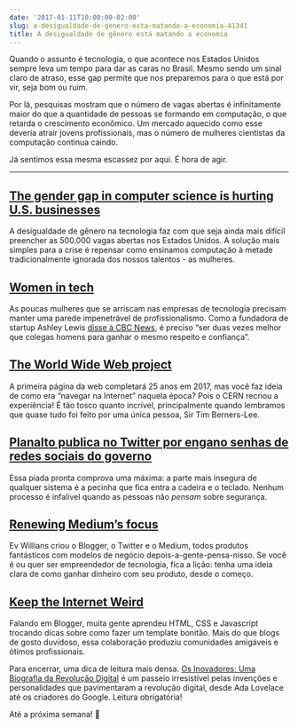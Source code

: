 ```yaml
---
date: '2017-01-11T10:00:00-02:00'
slug: a-desigualdade-de-genero-esta-matando-a-economia-41341
title: A desigualdade de gênero está matando a economia
---
```

Quando o assunto é tecnologia, o que acontece nos Estados Unidos sempre leva um tempo para dar as caras no Brasil. Mesmo sendo um sinal claro de atraso, esse gap permite que nos preparemos para o que está por vir, seja bom ou ruim.  

Por lá, pesquisas mostram que o número de vagas abertas é infinitamente maior do que a quantidade de pessoas se formando em computação, o que retarda o crescimento econômico. Um mercado aquecido como esse deveria atrair jovens profissionais, mas o número de mulheres cientistas da computação continua caindo.  

Já sentimos essa mesma escassez por aqui. É hora de agir.

* * *

## [The gender gap in computer science is hurting U.S. businesses](https://www.washingtonpost.com/opinions/the-gender-gap-in-computer-science-is-hurting-us-businesses/2016/12/27/fa4f6680-c247-11e6-9578-0054287507db_story.html?linkId=33154571)

A desigualdade de gênero na tecnologia faz com que seja ainda mais difícil preencher as 500.000 vagas abertas nos Estados Unidos. A solução mais simples para a crise é repensar como ensinamos computação à metade tradicionalmente ignorada dos nossos talentos - as mulheres.

## [Women in tech](https://www.linkedin.com/pulse/women-tech-ezekiel-buchheit)

As poucas mulheres que se arriscam nas empresas de tecnologia precisam manter uma parede impenetrável de profissionalismo. Como a fundadora de startup Ashley Lewis [disse à CBC News](http://www.cbc.ca/news/technology/sexism-tech-industry-pringle-1.3786521), é preciso “ser duas vezes melhor que colegas homens para ganhar o mesmo respeito e confiança”.

## [The World Wide Web project](http://line-mode.cern.ch/www/hypertext/WWW/TheProject.html)

A primeira página da web completará 25 anos em 2017, mas você faz ideia de como era “navegar na Internet” naquela época? Pois o CERN recriou a experiência! É tão tosco quanto incrível, principalmente quando lembramos que quase tudo foi feito por uma única pessoa, Sir Tim Berners-Lee.

## [Planalto publica no Twitter por engano senhas de redes sociais do governo](http://g1.globo.com/politica/noticia/planalto-publica-no-twitter-por-engano-senhas-de-redes-sociais-do-governo.ghtml)

Essa piada pronta comprova uma máxima: a parte mais insegura de qualquer sistema é a pecinha que fica entra a cadeira e o teclado. Nenhum processo é infalível quando as pessoas não _pensam_ sobre segurança.

## [Renewing Medium’s focus](https://blog.medium.com/renewing-mediums-focus-98f374a960be)

Ev Willians criou o Blogger, o Twitter e o Medium, todos produtos fantásticos com modelos de negócio depois-a-gente-pensa-nisso. Se você é ou quer ser empreendedor de tecnologia, fica a lição: tenha uma ideia clara de como ganhar dinheiro com seu produto, desde o começo.

## [Keep the Internet Weird](https://medium.com/@ohhoe/keep-the-internet-weird-1137eece27c4)

Falando em Blogger, muita gente aprendeu HTML, CSS e Javascript trocando dicas sobre como fazer um template bonitão. Mais do que blogs de gosto duvidoso, essa colaboração produziu comunidades amigáveis e ótimos profissionais.

Para encerrar, uma dica de leitura mais densa. [Os Inovadores: Uma Biografia da Revolução Digital](http://www.buscape.com.br/inovadores-os-uma-biografia-da-revolucao-digital-walter-isaacson-8535925023) é um passeio irresistível pelas invenções e personalidades que pavimentaram a revolução digital, desde Ada Lovelace até os criadores do Google. Leitura obrigatória!

Até a próxima semana! 🚀
